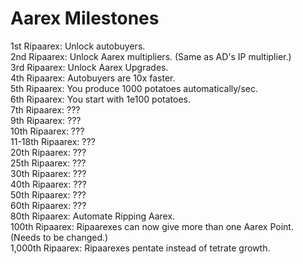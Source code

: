 Aarex Milestones
======

1st Ripaarex: Unlock autobuyers.  
2nd Ripaarex: Unlock Aarex multipliers. (Same as AD's IP multiplier.)<br>
3rd Ripaarex: Unlock Aarex Upgrades.<br>
4th Ripaarex: Autobuyers are 10x faster.<br>
5th Ripaarex: You produce 1000 potatoes automatically/sec.<br>
6th Ripaarex: You start with 1e100 potatoes.<br>
7th Ripaarex: ???  
9th Ripaarex: ???  
10th Ripaarex: ???  
11-18th Ripaarex: ???  
20th Ripaarex: ???  
25th Ripaarex: ???  
30th Ripaarex: ???  
40th Ripaarex: ???  
50th Ripaarex: ???  
60th Ripaarex: ???  
80th Ripaarex: Automate Ripping Aarex.  
100th Ripaarex: Ripaarexes can now give more than one Aarex Point. (Needs to be changed.)<br> 
1,000th Ripaarex: Ripaarexes pentate instead of tetrate growth.